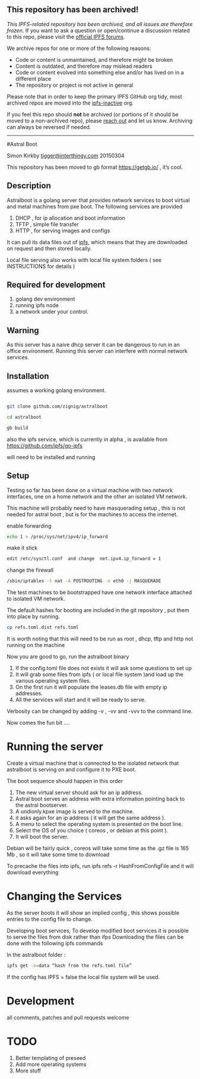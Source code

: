 ## This repository has been archived!

*This IPFS-related repository has been archived, and all issues are therefore frozen*. If you want to ask a question or open/continue a discussion related to this repo, please visit the [official IPFS forums](https://discuss.ipfs.io).

We archive repos for one or more of the following reasons:

- Code or content is unmaintained, and therefore might be broken
- Content is outdated, and therefore may mislead readers
- Code or content evolved into something else and/or has lived on in a different place
- The repository or project is not active in general

Please note that in order to keep the primary IPFS GitHub org tidy, most archived repos are moved into the [ipfs-inactive](https://github.com/ipfs-inactive) org.

If you feel this repo should **not** be archived (or portions of it should be moved to a non-archived repo), please [reach out](https://ipfs.io/help) and let us know. Archiving can always be reversed if needed.

---
   
#Astral Boot

Simon Kirkby 
tigger@interthingy.com
20150304

This repository has been moved to gb format  https://getgb.io/ , it’s cool.

## Description 

Astralboot is a golang server that provides network services to boot virtual and metal machines from pxe boot.
The following services are provided

1. DHCP , for ip allocation and boot information
2. TFTP , simple file transfer
3. HTTP , for serving images and configs

It can pull its data files out of [ipfs](http://ipfs.io/), which means that they are downloaded on request and then stored locally.

Local file serving also works with local file system folders ( see INSTRUCTIONS for details )

## Required for development

1. golang dev environment
2. running ipfs node
3. a network under your control.

## Warning

As this server has a naive dhcp server it can be dangerous to run in an office environment. Running this server can interfere with normal network services. 

## Installation

assumes a working golang environment.

```sh

git clone github.com/zignig/astralboot

cd astralboot

gb build

```

also the ipfs service, which is currently  in alpha , is available from https://github.com/ipfs/go-ipfs

will need to be installed and running 

## Setup 

Testing so far has been done on a virtual machine with two network interfaces, one on a home network and the other an isolated VM network.

This machine will probably need to have masquerading setup , this is not needed for astral boot , but is for the machines to access the internet.

enable forwarding 
```sh
echo 1 > /proc/sys/net/ipv4/ip_forward
```
make it stick 
```sh
edit /etc/sysctl.conf  and change  net.ipv4.ip_forward = 1
```
change the firewall 
```sh
/sbin/iptables -t nat -A POSTROUTING -o eth0 -j MASQUERADE
```
The test machines to be bootstrapped have one network interface attached to isolated VM network.

The default hashes for booting are included in the git repository , put them into place by running.
```sh
cp refs.toml.dist refs.toml
```

It is worth noting that this will need to be run as root , dhcp, tftp and http not running on the machine

Now you are good to go, run the astralboot binary

1. If the config.toml file does not exists it will ask some questions to set up
2. It will grab some files from ipfs ( or local file system )and load up the various operating system files.
3. On the first run it will populate the leases.db file with empty ip addresses.
4. All the services will start and it will be ready to serve.

Verbosity can be changed by adding -v , -vv and -vvv to the command line.

Now comes the fun bit ....

# Running the server

Create a virtual machine that is connected to the isolated network that astralboot is serving on and configure it to PXE boot.

The boot sequence should happen in this order

1. The new virtual server should ask for an ip address.
2. Astral boot serves an address with extra information pointing back to the astral bootserver.
3. A undionly.kpxe image is served to the machine.
4. it asks again for an ip address ( it will get the same address ).
5. A menu to select the operating system is presented on the boot line.
6. Select the OS of you choice ( coreos , or debian at this point ).
7. It will boot the server.

Debian will be fairly quick , coreos will take some time as the .gz file is 165 Mb , so it will take some time to download 

To precache the files into ipfs, run  ipfs refs -r HashFromConfigFile and it will download everything

# Changing the Services

As the server boots it will show an implied config , this shows possible entries to the config file to change.

Developing boot services, To develop modified boot services it is possible to serve the files from disk rather than ifps 
Downloading the files can be done with the following ipfs commands

In the astralboot folder : 
```sh
ipfs get -o=data “hash from the refs.toml file”
```
If the config has IPFS = false the local file system will be used.

# Development

all comments, patches and pull requests welcome

# TODO 

1. Better templating of preseed 
2. Add more operating systems
4. More stuff
